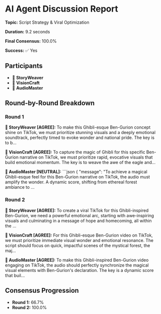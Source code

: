 # AI Agent Discussion Report

**Topic:** Script Strategy & Viral Optimization

**Duration:** 9.2 seconds

**Final Consensus:** 100.0%

**Success:** ✅ Yes

## Participants

- 📝 **StoryWeaver**
- 🎨 **VisionCraft**
- 🎵 **AudioMaster**

## Round-by-Round Breakdown

### Round 1

**📝 StoryWeaver [AGREE]:** To make this Ghibli-esque Ben-Gurion concept shine on TikTok, we must prioritize stunning visuals and a deeply emotional soundtrack, perfectly timed to evoke wonder and national pride. The key is to b...

**🎨 VisionCraft [AGREE]:** To capture the magic of Ghibli for this specific Ben-Gurion narrative on TikTok, we must prioritize rapid, evocative visuals that build emotional momentum. The key is to weave the awe of the eagle and...

**🎵 AudioMaster [NEUTRAL]:** ```json
{
    "message": "To achieve a magical Ghibli-esque feel for this Ben-Gurion narrative on TikTok, the audio must amplify the wonder. A dynamic score, shifting from ethereal forest ambiance to ...

### Round 2

**📝 StoryWeaver [AGREE]:** To create a viral TikTok for this Ghibli-inspired Ben-Gurion, we need a powerful emotional arc, starting with awe-inspiring visuals and culminating in a message of hope and homecoming, all within the ...

**🎨 VisionCraft [AGREE]:** For this Ghibli-esque Ben-Gurion video on TikTok, we must prioritize immediate visual wonder and emotional resonance. The script should focus on quick, impactful scenes of the mystical forest, the maj...

**🎵 AudioMaster [AGREE]:** To make this Ghibli-inspired Ben-Gurion video engaging on TikTok, the audio should perfectly synchronize the magical visual elements with Ben-Gurion's declaration. The key is a dynamic score that buil...

## Consensus Progression

- **Round 1:** 66.7%
- **Round 2:** 100.0%
